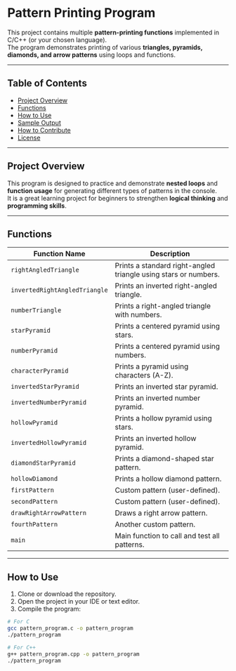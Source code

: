 # Pattern Printing Program

This project contains multiple **pattern-printing functions** implemented in C/C++ (or your chosen language).  
The program demonstrates printing of various **triangles, pyramids, diamonds, and arrow patterns** using loops and functions.

---

## Table of Contents

- [Project Overview](#project-overview)  
- [Functions](#functions)  
- [How to Use](#how-to-use)  
- [Sample Output](#sample-output)  
- [How to Contribute](#how-to-contribute)  
- [License](#license)  

---

## Project Overview

This program is designed to practice and demonstrate **nested loops** and **function usage** for generating different types of patterns in the console.  
It is a great learning project for beginners to strengthen **logical thinking** and **programming skills**.

---

## Functions

| Function Name                | Description |
|-------------------------------|-------------|
| `rightAngledTriangle`        | Prints a standard right-angled triangle using stars or numbers. |
| `invertedRightAngledTriangle` | Prints an inverted right-angled triangle. |
| `numberTriangle`             | Prints a right-angled triangle with numbers. |
| `starPyramid`                | Prints a centered pyramid using stars. |
| `numberPyramid`              | Prints a centered pyramid using numbers. |
| `characterPyramid`           | Prints a pyramid using characters (A-Z). |
| `invertedStarPyramid`        | Prints an inverted star pyramid. |
| `invertedNumberPyramid`      | Prints an inverted number pyramid. |
| `hollowPyramid`              | Prints a hollow pyramid using stars. |
| `invertedHollowPyramid`      | Prints an inverted hollow pyramid. |
| `diamondStarPyramid`         | Prints a diamond-shaped star pattern. |
| `hollowDiamond`              | Prints a hollow diamond pattern. |
| `firstPattern`               | Custom pattern (user-defined). |
| `secondPattern`              | Custom pattern (user-defined). |
| `drawRightArrowPattern`      | Draws a right arrow pattern. |
| `fourthPattern`              | Another custom pattern. |
| `main`                       | Main function to call and test all patterns. |

---

## How to Use

1. Clone or download the repository.  
2. Open the project in your IDE or text editor.  
3. Compile the program:

```bash
# For C
gcc pattern_program.c -o pattern_program
./pattern_program

# For C++
g++ pattern_program.cpp -o pattern_program
./pattern_program
